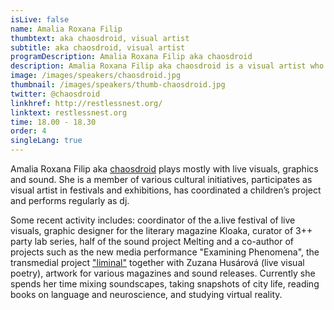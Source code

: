 ```yaml
---
isLive: false
name: Amalia Roxana Filip 
thumbtext: aka chaosdroid, visual artist
subtitle: aka chaosdroid, visual artist
programDescription: Amalia Roxana Filip aka chaosdroid
description: Amalia Roxana Filip aka chaosdroid is a visual artist who plays mostly with live visuals, graphics and sound. She has been a member of various cultural initiatives, she participated as visual artist in festivals and exhibitions, she coordinated a children’s project and played as a dj. Amalia Roxana Filip aka chaosdroid is one of the speakers at Sensorium 2016.
image: /images/speakers/chaosdroid.jpg
thumbnail: /images/speakers/thumb-chaosdroid.jpg
twitter: @chaosdroid
linkhref: http://restlessnest.org/
linktext: restlessnest.org
time: 18.00 - 18.30
order: 4
singleLang: true
---
```


Amalia Roxana Filip aka <a href="http://restlessnest.org/" target="_blank">chaosdroid</a> plays mostly with live visuals, graphics and sound. She is a member of various cultural initiatives, participates as visual artist in festivals and exhibitions, has coordinated a children’s project and performs regularly as dj.

Some recent activity includes: coordinator of the a.live festival of live visuals, graphic designer for the literary magazine Kloaka, curator of 3++ party lab series, half of the sound project Melting and a co-author of projects such as the new media performance "Examining Phenomena", the transmedial project <a href="http://liminal.name/" target="_blank">"liminal"</a> together with Zuzana Husárová (live visual poetry), artwork for various magazines and sound releases. Currently she spends her time mixing soundscapes, taking snapshots of city life, reading books on language and neuroscience, and studying virtual reality.